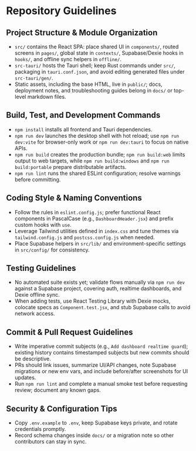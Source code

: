 ﻿# Repository Guidelines

## Project Structure & Module Organization
- `src/` contains the React SPA: place shared UI in `components/`, routed screens in `pages/`, global state in `contexts/`, Supabase/Dexie hooks in `hooks/`, and offline sync helpers in `offline/`.
- `src-tauri/` hosts the Tauri shell; keep Rust commands under `src/`, packaging in `tauri.conf.json`, and avoid editing generated files under `src-tauri/gen/`.
- Static assets, including the base HTML, live in `public/`; docs, deployment notes, and troubleshooting guides belong in `docs/` or top-level markdown files.

## Build, Test, and Development Commands
- `npm install` installs all frontend and Tauri dependencies.
- `npm run dev` launches the desktop shell with hot reload; use `npm run dev:vite` for browser-only work or `npm run dev:tauri` to focus on native APIs.
- `npm run build` creates the production bundle; `npm run build:web` limits output to web targets, while `npm run build:windows` and `npm run build:portable` prepare distributable artifacts.
- `npm run lint` runs the shared ESLint configuration; resolve warnings before committing.

## Coding Style & Naming Conventions
- Follow the rules in `eslint.config.js`; prefer functional React components in PascalCase (e.g., `DashboardHeader.jsx`) and prefix custom hooks with `use`.
- Leverage Tailwind utilities defined in `index.css` and tune themes via `tailwind.config.js` and `postcss.config.js` when needed.
- Place Supabase helpers in `src/lib/` and environment-specific settings in `src/config/` for consistency.

## Testing Guidelines
- No automated suite exists yet; validate flows manually via `npm run dev` against a Supabase project, covering auth, realtime dashboards, and Dexie offline sync.
- When adding tests, use React Testing Library with Dexie mocks, colocate specs as `Component.test.jsx`, and stub Supabase calls to avoid network access.

## Commit & Pull Request Guidelines
- Write imperative commit subjects (e.g., `Add dashboard realtime guard`); existing history contains timestamped subjects but new commits should be descriptive.
- PRs should link issues, summarize UI/API changes, note Supabase migrations or new env vars, and include before/after screenshots for UI updates.
- Run `npm run lint` and complete a manual smoke test before requesting review; document any known gaps.

## Security & Configuration Tips
- Copy `.env.example` to `.env`, keep Supabase keys private, and rotate credentials promptly.
- Record schema changes inside `docs/` or a migration note so other contributors can stay in sync.
